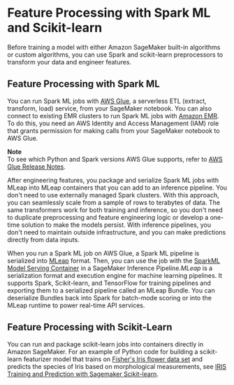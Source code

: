 # Feature Processing with Spark ML and Scikit\-learn<a name="inference-pipeline-mleap-scikit-learn-containers"></a>

Before training a model with either Amazon SageMaker built\-in algorithms or custom algorithms, you can use Spark and scikit\-learn preprocessors to transform your data and engineer features\. 

## Feature Processing with Spark ML<a name="feature-processing-spark"></a>

You can run Spark ML jobs with [AWS Glue](https://docs.aws.amazon.com/glue/latest/dg/what-is-glue.html), a serverless ETL \(extract, transform, load\) service, from your SageMaker notebook\. You can also connect to existing EMR clusters to run Spark ML jobs with [Amazon EMR](https://docs.aws.amazon.com/emr/latest/ManagementGuide/emr-what-is-emr.html)\. To do this, you need an AWS Identity and Access Management \(IAM\) role that grants permission for making calls from your SageMaker notebook to AWS Glue\. 

**Note**  
To see which Python and Spark versions AWS Glue supports, refer to [AWS Glue Release Notes](/glue/latest/dg/release-notes.html)\.

After engineering features, you package and serialize Spark ML jobs with MLeap into MLeap containers that you can add to an inference pipeline\. You don't need to use externally managed Spark clusters\. With this approach, you can seamlessly scale from a sample of rows to terabytes of data\. The same transformers work for both training and inference, so you don't need to duplicate preprocessing and feature engineering logic or develop a one\-time solution to make the models persist\. With inference pipelines, you don't need to maintain outside infrastructure, and you can make predictions directly from data inputs\.

When you run a Spark ML job on AWS Glue, a Spark ML pipeline is serialized into [MLeap](https://github.com/combust/mleap) format\. Then, you can use the job with the [SparkML Model Serving Container](https://github.com/aws/sagemaker-sparkml-serving-container) in a SageMaker Inference Pipeline\.*MLeap* is a serialization format and execution engine for machine learning pipelines\. It supports Spark, Scikit\-learn, and TensorFlow for training pipelines and exporting them to a serialized pipeline called an MLeap Bundle\. You can deserialize Bundles back into Spark for batch\-mode scoring or into the MLeap runtime to power real\-time API services\.

## Feature Processing with Scikit\-Learn<a name="feature-processing-with-scikit"></a>

You can run and package scikit\-learn jobs into containers directly in Amazon SageMaker\.  For an example of Python code for building a scikit\-learn featurizer model that trains on [Fisher's Iris flower data set](http://archive.ics.uci.edu/ml/datasets/Iris) and predicts the species of Iris based on morphological measurements, see [IRIS Training and Prediction with Sagemaker Scikit\-learn](https://github.com/awslabs/amazon-sagemaker-examples/tree/master/sagemaker-python-sdk/scikit_learn_iris)\. 